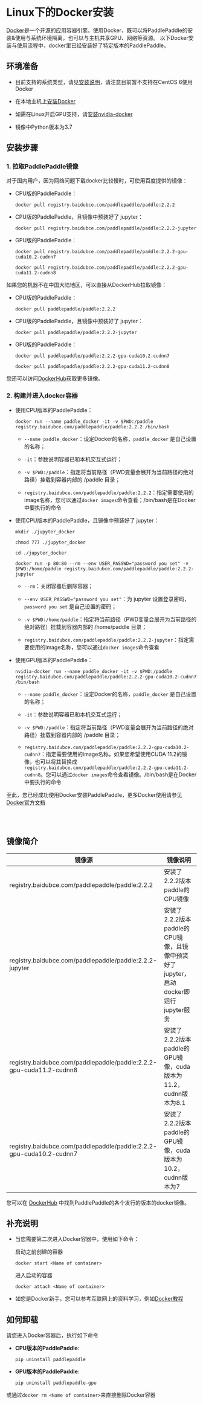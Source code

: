 # **Linux下的Docker安装**

[Docker](https://docs.docker.com/install/)是一个开源的应用容器引擎。使用Docker，既可以将PaddlePaddle的安装&使用与系统环境隔离，也可以与主机共享GPU、网络等资源。
以下Docker安装与使用流程中，docker里已经安装好了特定版本的PaddlePaddle。

## 环境准备

- 目前支持的系统类型，请见[安装说明](/documentation/docs/zh/install/index_cn.html)，请注意目前暂不支持在CentOS 6使用Docker

- 在本地主机上[安装Docker](https://docs.docker.com/engine/install/)

- 如需在Linux开启GPU支持，请[安装nvidia-docker](https://github.com/NVIDIA/nvidia-docker)

- 镜像中Python版本为3.7

## 安装步骤

### 1. 拉取PaddlePaddle镜像

对于国内用户，因为网络问题下载docker比较慢时，可使用百度提供的镜像：

* CPU版的PaddlePaddle：
    ```
    docker pull registry.baidubce.com/paddlepaddle/paddle:2.2.2
    ```

* CPU版的PaddlePaddle，且镜像中预装好了 jupyter：
    ```
    docker pull registry.baidubce.com/paddlepaddle/paddle:2.2.2-jupyter
    ```

* GPU版的PaddlePaddle：
    ```
    docker pull registry.baidubce.com/paddlepaddle/paddle:2.2.2-gpu-cuda10.2-cudnn7
    ```
    ```
    docker pull registry.baidubce.com/paddlepaddle/paddle:2.2.2-gpu-cuda11.2-cudnn8
    ```

如果您的机器不在中国大陆地区，可以直接从DockerHub拉取镜像：

* CPU版的PaddlePaddle：
    ```
    docker pull paddlepaddle/paddle:2.2.2
    ```

* CPU版的PaddlePaddle，且镜像中预装好了 jupyter：
    ```
    docker pull paddlepaddle/paddle:2.2.2-jupyter
    ```

* GPU版的PaddlePaddle：
    ```
    docker pull paddlepaddle/paddle:2.2.2-gpu-cuda10.2-cudnn7
    ```
    ```
    docker pull paddlepaddle/paddle:2.2.2-gpu-cuda11.2-cudnn8
    ```

您还可以访问[DockerHub](https://hub.docker.com/r/paddlepaddle/paddle/tags/)获取更多镜像。

### 2. 构建并进入docker容器

* 使用CPU版本的PaddlePaddle：



    ```
    docker run --name paddle_docker -it -v $PWD:/paddle registry.baidubce.com/paddlepaddle/paddle:2.2.2 /bin/bash
    ```

    - `--name paddle_docker`：设定Docker的名称，`paddle_docker` 是自己设置的名称；


    - `-it`：参数说明容器已和本机交互式运行；


    - `-v $PWD:/paddle`：指定将当前路径（PWD变量会展开为当前路径的绝对路径）挂载到容器内部的 /paddle 目录；

    - `registry.baidubce.com/paddlepaddle/paddle:2.2.2`：指定需要使用的image名称，您可以通过`docker images`命令查看；/bin/bash是在Docker中要执行的命令


* 使用CPU版本的PaddlePaddle，且镜像中预装好了 jupyter：

    ```
    mkdir ./jupyter_docker
    ```
    ```
    chmod 777 ./jupyter_docker
    ```
    ```
    cd ./jupyter_docker
    ```
    ```
    docker run -p 80:80 --rm --env USER_PASSWD="password you set" -v $PWD:/home/paddle registry.baidubce.com/paddlepaddle/paddle:2.2.2-jupyter
    ```

    - `--rm`：关闭容器后删除容器；


    - `--env USER_PASSWD="password you set"`：为 jupyter 设置登录密码，`password you set` 是自己设置的密码；


    - `-v $PWD:/home/paddle`：指定将当前路径（PWD变量会展开为当前路径的绝对路径）挂载到容器内部的 /home/paddle 目录；

    - `registry.baidubce.com/paddlepaddle/paddle:2.2.2-jupyter`：指定需要使用的image名称，您可以通过`docker images`命令查看


* 使用GPU版本的PaddlePaddle：

    ```
    nvidia-docker run --name paddle_docker -it -v $PWD:/paddle registry.baidubce.com/paddlepaddle/paddle:2.2.2-gpu-cuda10.2-cudnn7 /bin/bash
    ```

    - `--name paddle_docker`：设定Docker的名称，`paddle_docker` 是自己设置的名称；


    - `-it`：参数说明容器已和本机交互式运行；


    - `-v $PWD:/paddle`：指定将当前路径（PWD变量会展开为当前路径的绝对路径）挂载到容器内部的 /paddle 目录；

    - `registry.baidubce.com/paddlepaddle/paddle:2.2.2-gpu-cuda10.2-cudnn7`：指定需要使用的image名称，如果您希望使用CUDA 11.2的镜像，也可以将其替换成`registry.baidubce.com/paddlepaddle/paddle:2.2.2-gpu-cuda11.2-cudnn8`。您可以通过`docker images`命令查看镜像。/bin/bash是在Docker中要执行的命令



至此，您已经成功使用Docker安装PaddlePaddle，更多Docker使用请参见[Docker官方文档](https://docs.docker.com)

<a name="dockers"></a>
</br></br>
## **镜像简介**
<p align="center">
<table>
    <thead>
    <tr>
        <th> 镜像源 </th>
        <th> 镜像说明 </th>
    </tr>
    </thead>
    <tbody>
        <tr>
        <td> registry.baidubce.com/paddlepaddle/paddle:2.2.2 </td>
        <td> 安装了2.2.2版本paddle的CPU镜像 </td>
    </tr>
    <tr>
        <td> registry.baidubce.com/paddlepaddle/paddle:2.2.2-jupyter </td>
        <td> 安装了2.2.2版本paddle的CPU镜像，且镜像中预装好了jupyter，启动docker即运行jupyter服务 </td>
    </tr>
    <tr>
        <td> registry.baidubce.com/paddlepaddle/paddle:2.2.2-gpu-cuda11.2-cudnn8 </td>
        <td> 安装了2.2.2版本paddle的GPU镜像，cuda版本为11.2，cudnn版本为8.1 </td>
    </tr>
        <tr>
        <td> registry.baidubce.com/paddlepaddle/paddle:2.2.2-gpu-cuda10.2-cudnn7 </td>
        <td> 安装了2.2.2版本paddle的GPU镜像，cuda版本为10.2，cudnn版本为7 </td>
    </tr>
   </tbody>
</table>
</p>

您可以在 [DockerHub](https://hub.docker.com/r/paddlepaddle/paddle/tags/) 中找到PaddlePaddle的各个发行的版本的docker镜像。

## 补充说明

* 当您需要第二次进入Docker容器中，使用如下命令：

    启动之前创建的容器
    ```
    docker start <Name of container>
    ```

    进入启动的容器
    ```
    docker attach <Name of container>
    ```

* 如您是Docker新手，您可以参考互联网上的资料学习，例如[Docker教程](http://www.runoob.com/docker/docker-hello-world.html)

## 如何卸载

请您进入Docker容器后，执行如下命令

* **CPU版本的PaddlePaddle**:
    ```
    pip uninstall paddlepaddle
    ```

* **GPU版本的PaddlePaddle**:
    ```
    pip uninstall paddlepaddle-gpu
    ```

或通过`docker rm <Name of container>`来直接删除Docker容器
